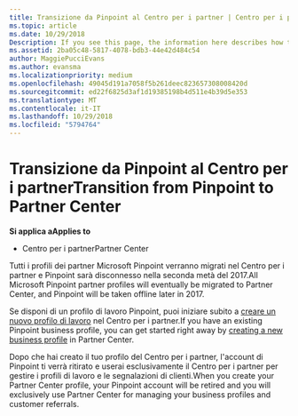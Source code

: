 ```yaml
---
title: Transizione da Pinpoint al Centro per i partner | Centro per i partner
ms.topic: article
ms.date: 10/29/2018
Description: If you see this page, the information here describes how to transition from Pinpoint to Partner Center.
ms.assetid: 2ba05c48-5817-4078-bdb3-44e42d484c54
author: MaggiePucciEvans
ms.author: evansma
ms.localizationpriority: medium
ms.openlocfilehash: 49045d191a7058f5b261deec823657308008420d
ms.sourcegitcommit: ed22f6825d3af1d19385198b4d511e4b39d5e353
ms.translationtype: MT
ms.contentlocale: it-IT
ms.lasthandoff: 10/29/2018
ms.locfileid: "5794764"
---
```

# <a name="transition-from-pinpoint-to-partner-center"></a><span data-ttu-id="0aa6f-102">Transizione da Pinpoint al Centro per i partner</span><span class="sxs-lookup"><span data-stu-id="0aa6f-102">Transition from Pinpoint to Partner Center</span></span>

**<span data-ttu-id="0aa6f-103">Si applica a</span><span class="sxs-lookup"><span data-stu-id="0aa6f-103">Applies to</span></span>**

-  <span data-ttu-id="0aa6f-104">Centro per i partner</span><span class="sxs-lookup"><span data-stu-id="0aa6f-104">Partner Center</span></span>

<span data-ttu-id="0aa6f-105">Tutti i profili dei partner Microsoft Pinpoint verranno migrati nel Centro per i partner e Pinpoint sarà disconnesso nella seconda metà del 2017.</span><span class="sxs-lookup"><span data-stu-id="0aa6f-105">All Microsoft Pinpoint partner profiles will eventually be migrated to Partner Center, and Pinpoint will be taken offline later in 2017.</span></span> 

<span data-ttu-id="0aa6f-106">Se disponi di un profilo di lavoro Pinpoint, puoi iniziare subito a [creare un nuovo profilo di lavoro](create-a-marketing-profile.md) nel Centro per i partner.</span><span class="sxs-lookup"><span data-stu-id="0aa6f-106">If you have an existing Pinpoint business profile, you can get started right away by [creating a new business profile](create-a-marketing-profile.md) in Partner Center.</span></span>

<span data-ttu-id="0aa6f-107">Dopo che hai creato il tuo profilo del Centro per i partner, l'account di Pinpoint ti verrà ritirato e userai esclusivamente il Centro per i partner per gestire i profili di lavoro e le segnalazioni di clienti.</span><span class="sxs-lookup"><span data-stu-id="0aa6f-107">When you create your Partner Center profile, your Pinpoint account will be retired and you will exclusively use Partner Center for managing your business profiles and customer referrals.</span></span>
